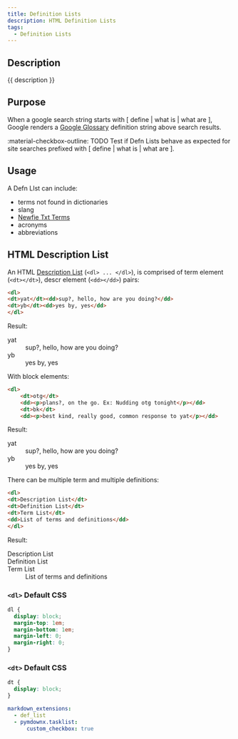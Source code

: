 ```yaml
---
title: Definition Lists
description: HTML Definition Lists
tags:
  - Definition Lists
---
```


## Description

{{ description }}

## Purpose

When a google search string starts with [ define | what is | what are ], Google renders a [Google Glossary](https://cloud.google.com/translate/docs/advanced/glossary#format-glossary) definition string above search results.

:material-checkbox-outline: TODO Test if Defn Lists behave as expected for site searches prefixed with [ define | what is | what are ].

## Usage

A Defn LIst can include:

- terms not found in dictionaries
- slang
- [Newfie Txt Terms](https://newfoundlandtimes.ca/newfoundland-texting-slang/)
- acronyms
- abbreviations

## HTML Description List

An HTML [Description List](https://www.w3.org/MarkUp/html3/deflists.html) (`<dl> ... </dl>`), is comprised of term element (`<dt></dt>`),  descr element (`<dd></dd>`) pairs:

```html
<dl>
<dt>yat</dt><dd>sup?, hello, how are you doing?</dd>
<dt>yb</dt><dd>yes by, yes</dd>
</dl>
```

Result:

<dl>
<dt>yat</dt><dd>sup?, hello, how are you doing?</dd>
<dt>yb</dt><dd>yes by, yes</dd>
</dl>

With block elements:

```html
<dl>
    <dt>otg</dt>
    <dd><p>plans?, on the go. Ex: Nudding otg tonight</p></dd>
    <dt>bk</dt>
    <dd><p>best kind, really good, common response to yat</p></dd>
```

Result:

<dl>
<dt>yat</dt><dd>sup?, hello, how are you doing?</dd>
<dt>yb</dt><dd>yes by, yes</dd>
</dl>

There can be multiple term and multiple definitions:


```html
<dl>
<dt>Description List</dt>
<dt>Definition List</dt>
<dt>Term List</dt>
<dd>List of terms and definitions</dd>
</dl>
```

Result:

<dl>
<dt>Description List</dt>
<dt>Definition List</dt>
<dt>Term List</dt>
<dd>List of terms and definitions</dd>
</dl>

### `<dl>` Default CSS

```css
dl {
  display: block;
  margin-top: 1em;
  margin-bottom: 1em;
  margin-left: 0;
  margin-right: 0;
}
```

### `<dt>` Default CSS

```css
dt {
  display: block;
}
```





```yml
markdown_extensions:
  - def_list
  - pymdownx.tasklist:
      custom_checkbox: true
```

